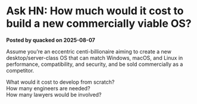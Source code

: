 # Ask HN: How much would it cost to build a new commercially viable OS?

**Posted by quacked on 2025-08-07**

Assume you’re an eccentric centi-billionaire aiming to create a new desktop/server-class OS that can match Windows, macOS, and Linux in performance, compatibility, and security, and be sold commercially as a competitor.

What would it cost to develop from scratch?  
How many engineers are needed?  
How many lawyers would be involved?